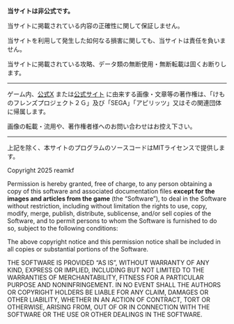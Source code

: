 **当サイトは非公式です。**

当サイトに掲載されている内容の正確性に関して保証しません。

当サイトを利用して発生した如何なる損害に関しても、当サイトは責任を負いません。

当サイトに掲載されている攻略、データ類の無断使用・無断転載は固くお断りします。

----

ゲーム内、[公式X](https://x.com/kemono_friends3) または[公式サイト](https://kemono-friends-3.jp) に由来する画像・文章等の著作権は、「けものフレンズプロジェクト２Ｇ」及び「SEGA」「アピリッツ」又はその関連団体に帰属します。

画像の転載・流用や、著作権者様へのお問い合わせはお控え下さい。

----

上記を除く、本サイトのプログラムのソースコードはMITライセンスで提供します。

Copyright 2025 reamkf

Permission is hereby granted, free of charge, to any person obtaining a copy of this software and associated documentation files **except for the images and articles from the game** (the “Software”), to deal in the Software without restriction, including without limitation the rights to use, copy, modify, merge, publish, distribute, sublicense, and/or sell copies of the Software, and to permit persons to whom the Software is furnished to do so, subject to the following conditions:

The above copyright notice and this permission notice shall be included in all copies or substantial portions of the Software.

THE SOFTWARE IS PROVIDED “AS IS”, WITHOUT WARRANTY OF ANY KIND, EXPRESS OR IMPLIED, INCLUDING BUT NOT LIMITED TO THE WARRANTIES OF MERCHANTABILITY, FITNESS FOR A PARTICULAR PURPOSE AND NONINFRINGEMENT. IN NO EVENT SHALL THE AUTHORS OR COPYRIGHT HOLDERS BE LIABLE FOR ANY CLAIM, DAMAGES OR OTHER LIABILITY, WHETHER IN AN ACTION OF CONTRACT, TORT OR OTHERWISE, ARISING FROM, OUT OF OR IN CONNECTION WITH THE SOFTWARE OR THE USE OR OTHER DEALINGS IN THE SOFTWARE.
